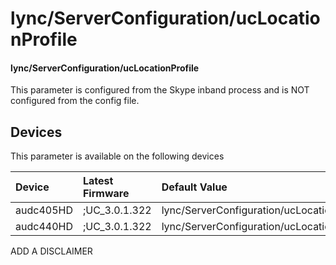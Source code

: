 ﻿---
description: lync/ServerConfiguration/ucLocationProfile
search:
    keywords: ['lync','ServerConfiguration','ucLocationProfile']
---

# lync/ServerConfiguration/ucLocationProfile

#### lync/ServerConfiguration/ucLocationProfile

This parameter is configured from the Skype inband process and is NOT configured from the config file.



## Devices
This parameter is available on the following devices

| Device | Latest Firmware | Default Value |
|:---|:---|:---|
| audc405HD | ;UC_3.0.1.322 | lync/ServerConfiguration/ucLocationProfile= 
| audc440HD | ;UC_3.0.1.322 | lync/ServerConfiguration/ucLocationProfile= 

ADD A DISCLAIMER
